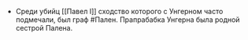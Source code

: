 * Среди убийц [[Павел I]] сходство которого с Унгерном часто подмечали, был граф #Пален. Прапрабабка Унгерна была родной сестрой Палена.
